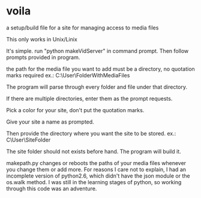 

# voila
a setup/build file for a site for managing access to media files

This only works in Unix/Linix

It's simple. 
run "python makeVidServer" in command prompt.
Then follow prompts provided in program. 

the path for the media file you want to add
must be a directory, no quotation marks 
required ex.: C:\User\FolderWithMediaFiles

The program will parse through every folder and
file under that directory.

If there are multiple directories, enter them
as the prompt requests.

Pick a color for your site, don't put the quotation marks.

Give your site a name as prompted.

Then provide the directory where you want the site to be stored.
ex.: C\User\SiteFolder 

The site folder should not exists before hand. The program will
build it.


makepath.py changes or reboots the paths of your media files
whenever you change them or add more. For reasons I care not to 
explain, I had an incomplete version of python2.6, which didn't have the json 
module or the os.walk method. I was still in the learning stages of python,
so working through this code was an adventure.
